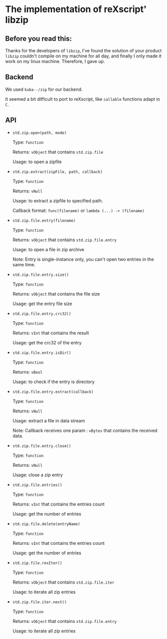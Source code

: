 # The implementation of reXscript' libzip

## Before you read this:

Thanks for the developers of `libzip`, I've found the solution of your product `libzip` couldn't compile on my machine for all day, and finally I only made it work on my linux machine. Therefore, I gave up.

## Backend

We used `kuba--/zip` for our backend.

It seemed a bit difficult to port to reXscript, like `callable` functions adapt in `C`.

## API

- `std.zip.open(path, mode)`	

  Type: `function`

  Returns: `vObject` that contains `std.zip.file`

  Usage: to open a zipfile
  
- `std.zip.extract(zipFile, path, callback)`	

  Type: `function`

  Returns: `vNull`

  Usage: to extract a zipfile to specified path.
  
  Callback format: `func(filename)` or `lambda (...) -> (filename)`

- `std.zip.file.entry(filename)`

  Type: `function`

  Returns: `vObject` that contains `std.zip.file.entry`

  Usage: to open a file in zip archive

  Note: Entry is single-instance only, you can't open two entries in the same time.

- `std.zip.file.entry.size()`

  Type: `function`

  Returns: `vObject` that contains the file size

  Usage: get the entry file size

- `std.zip.file.entry.crc32()`

  Type: `function`

  Returns: `vInt` that contains the result

  Usage: get the crc32 of the entry

- `std.zip.file.entry.isDir()`

  Type: `function`

  Returns: `vBool`

  Usage: to check if the entry is directory

- `std.zip.file.entry.extract(callback)`

  Type: `function`

  Returns: `vNull`

  Usage: extract a file in data stream

  Note: Callback receives one param : `vBytes` that contains the received data.

- `std.zip.file.entry.close()`

  Type: `function`

  Returns: `vNull`

  Usage: close a zip entry

- `std.zip.file.entries()`

  Type: `function`

  Returns: `vInt` that contains the entries count

  Usage: get the number of entries
  
- `std.zip.file.delete(entryName)`

  Type: `function`

  Returns: `vInt` that contains the entries count

  Usage: get the number of entries

- `std.zip.file.rexIter()`

  Type: `function`

  Returns: `vObject` that contains `std.zip.file.iter`

  Usage: to iterate all zip entries

- `std.zip.file.iter.next()`

  Type: `function`

  Returns: `vObject` that contains `std.zip.file.entry`

  Usage: to iterate all zip entries